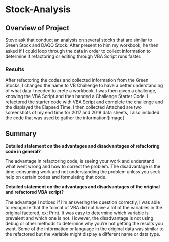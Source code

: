 # Stock-Analysis

## Overview of Project
Steve ask that conduct an analysis on several stocks that are simliar to Green Stock and DAQO Stock. After present to him my workbook, he then asked if I could loop through the data in order to collect information to determine if refactoring or editing through VBA Script runs faster.

### Results 
After refactoring the codes and collected information from the Green Stocks, I changed the name to VB Challenge to have a better understanding of what data I needed to crete a workbook. I was then given a challenge, knowing the VBA Script and then handed a Challenge Starter Code. I refactored the starter code with VBA Script and complete the challenge and the displayed the Elapsed Time. I then collected Attached are two screenshots of my end time for 2017 and 2018 data sheets, I also included the code that was used to gather the information![image]


## Summary

  **Detailed statement on the advantages and disadvantages of refactoring code in general?**

The advantage in refactoring code, is seeing your work and understand what went wrong and how to correct the problem. The disadvantage is the time-consuming work and not understanding the problem unless you seek help on certain codes and formulating that code.

  **Detailed statement on the advantages and disadvantages of the original and refactored VBA script?**

The advantage I noticed if I’m answering the question correctly, I was able to recognize that the format of VBA did not have a lot of the variables in the original factored, ex: Print. It was easy to determine which variable is prevalent and which one is not. However, the disadvantage is not using debug or other methods to determine why you’re not getting the results you want. Some of the information or language in the original data was similar to the refactored but the variable might display a different name or data type. 
